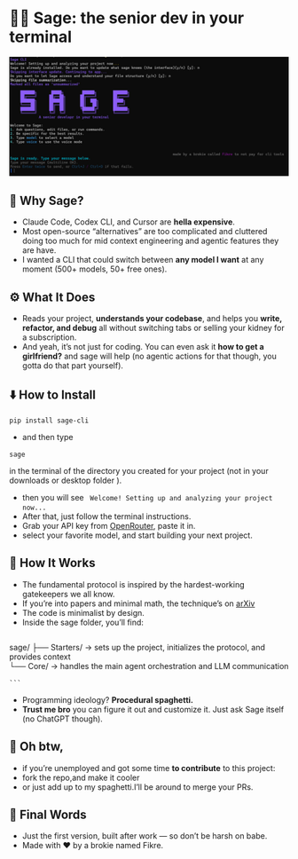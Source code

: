 # 🧙‍♂️ Sage: the senior dev in your terminal
![Sage welcome page.](./public/sage_start_page.jpg "Sage welcome page snapshot.")
## 🤔 Why Sage?

- Claude Code, Codex CLI, and Cursor are **hella expensive**.  
- Most open-source “alternatives” are too complicated and cluttered doing too much for mid context engineering and agentic features they are have.  
- I wanted a CLI that could switch between **any model I want** at any moment (500+ models, 50+ free ones).
## ⚙️ What It Does

- Reads your project, **understands your codebase**, and helps you **write, refactor, and debug**  all without switching tabs or selling your kidney for a subscription.  
- And yeah, it’s not just for coding. You can even ask it **how to get a girlfriend?** and sage will help (no agentic actions for that   though, you gotta do that part yourself).
## ⬇️ How to Install

 ```
pip install sage-cli
```

-	and then type 
```
sage
```
 in the terminal of the directory you created for your project (not in your downloads or desktop folder ).
- then you will see
``` Welcome! Setting up and analyzing your project now...```
- After that, just follow the terminal instructions.
- Grab your API key from  [OpenRouter](https://openrouter.ai/settings/keys), paste it in.
- select your favorite model,  and start building your next project.

## 🧩 How It Works
- The fundamental protocol is inspired by the hardest-working gatekeepers we all know.
- If you’re into papers and minimal math, the technique’s on [arXiv](https://arxiv.org/abs/2510.14881)
- The code is minimalist by design.
- Inside the sage folder, you’ll find:
    ```
sage/
├── Starters/   → sets up the project, initializes the protocol, and provides context  
└── Core/       → handles the main agent orchestration and LLM communication 
 
    ```

- Programming ideology? **Procedural spaghetti.**
- **Trust me bro**  you can figure it out and customize it.
Just ask Sage itself (no ChatGPT though).
## 🤝 Oh btw,
- if you’re unemployed and got some time **to contribute** to this project:        
 - fork the repo,and make it cooler
 - or just add up to my spaghetti.I’ll be around to merge your PRs.
## 📢 Final Words
- Just the first version, built after work — so don’t be harsh on  babe.   
- Made with ❤️ by a brokie named Fikre.